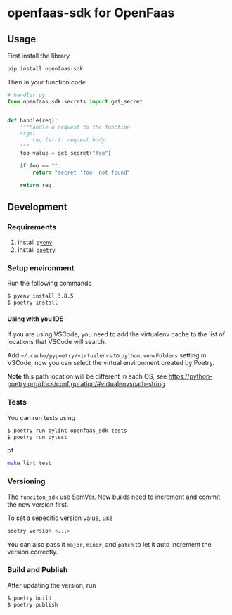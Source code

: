 # openfaas-sdk for OpenFaas

## Usage
First install the library
```sh
pip install openfaas-sdk
```

Then in your function code

```py
# handler.py
from openfaas.sdk.secrets import get_secret


def handle(req):
    """handle a request to the function
    Args:
        req (str): request body
    """
    foo_value = get_secret("foo")

    if foo == "":
        return "secret 'foo' not found"

    return req
```

## Development

### Requirements
1. install [`pyenv`](https://github.com/pyenv/pyenv)
2. install [`poetry`](https://python-poetry.org/docs/)


### Setup environment

Run the following commands

```sh
$ pyenv install 3.8.5
$ poetry install
```

#### Using with you IDE
If you are using VSCode, you need to add the virtualenv cache to the list of locations that VSCode will search.

Add `~/.cache/pypoetry/virtualenvs` to `python.venvFolders` setting in VSCode, now you can select the virtual environment created by Poetry.

**Note** this path location will be different in each OS, see https://python-poetry.org/docs/configuration/#virtualenvspath-string


### Tests

You can run tests using

```sh
$ poetry run pylint openfaas_sdk tests
$ poetry run pytest
```

of

```sh
make lint test
```

### Versioning

The `funciton_sdk` use SemVer. New builds need to increment and commit the new version first.

To set a sepecific version value, use

```sh
poetry version <...>
```
You can also pass it `major`, `minor`, and `patch` to let it auto increment the version correctly.


### Build and Publish
After updating the version, run

```sh
$ poetry build
$ poetry publish
```
